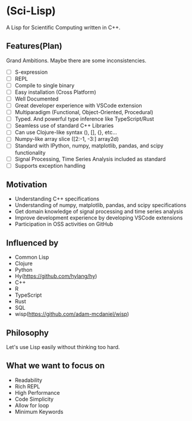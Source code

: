 # (Sci-Lisp)

A Lisp for Scientific Computing written in C++.

## Features(Plan)

Grand Ambitions. Maybe there are some inconsistencies.

- [ ] S-expression
- [ ] REPL
- [ ] Compile to single binary
- [ ] Easy installation (Cross Platform)
- [ ] Well Documented
- [ ] Great developer experience with VSCode extension
- [ ] Multiparadigm (Functional, Object-Oriented, Procedural)
- [ ] Typed. And powerful type inference like TypeScript/Rust
- [ ] Seamless use of standard C++ Libraries
- [ ] Can use Clojure-like syntax (), [], {}, etc...
- [ ] Numpy-like array slice ([2:-1, -3:] array2d)
- [ ] Standard with IPython, numpy, matplotlib, pandas, and scipy functionality
- [ ] Signal Processing, Time Series Analysis included as standard
- [ ] Supports exception handling

## Motivation

- Understanding C++ specifications
- Understanding of numpy, matplotlib, pandas, and scipy specifications
- Get domain knowledge of signal processing and time series analysis
- Improve development experience by developing VSCode extensions
- Participation in OSS activities on GitHub

## Influenced by

- Common Lisp
- Clojure
- Python
- Hy(https://github.com/hylang/hy)
- C++
- R
- TypeScript
- Rust
- SQL
- wisp(https://github.com/adam-mcdaniel/wisp)

## Philosophy

Let's use Lisp easily without thinking too hard.

## What we want to focus on

- Readability
- Rich REPL
- High Performance
- Code Simplicity
- Allow for loop
- Minimum Keywords
